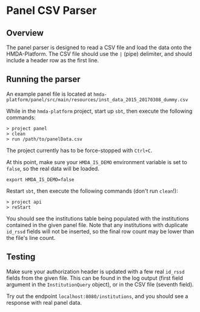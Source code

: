 # Panel CSV Parser

## Overview
The panel parser is designed to read a CSV file and load the data onto the HMDA-Platform.  The CSV file should use the `|` (pipe) delimiter, and should include a header row as the first line.

## Running the parser
An example panel file is located at `hmda-platform/panel/src/main/resources/inst_data_2015_20170308_dummy.csv`

While in the `hmda-platform` project, start up `sbt`, then execute the following commands:
```shell
> project panel
> clean
> run /path/to/panelData.csv
```
The project currently has to be force-stopped with `Ctrl+C`.

At this point, make sure your `HMDA_IS_DEMO` environment variable is set to `false`, so the real data will be loaded.
```shell
export HMDA_IS_DEMO=false
```

Restart `sbt`, then execute the following commands (don't run `clean`!):
```shell
> project api
> reStart
```
You should see the institutions table being populated with the institutions contained in the given panel file.  Note that any institutions with duplicate `id_rssd` fields will not be inserted, so the final row count may be lower than the file's line count.

## Testing
Make sure your authorization header is updated with a few real `id_rssd` fields from the given file.  This can be found in the log output (first field argument in the `InstitutionQuery` object), or in the CSV file (seventh field).

Try out the endpoint `localhost:8080/institutions`, and you should see a response with real panel data.
